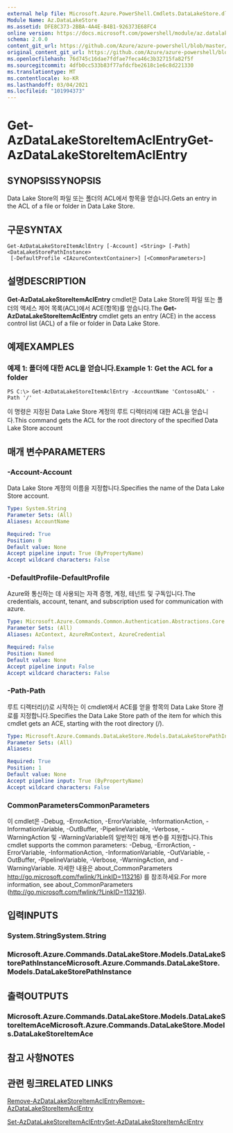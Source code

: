 ```yaml
---
external help file: Microsoft.Azure.PowerShell.Cmdlets.DataLakeStore.dll-Help.xml
Module Name: Az.DataLakeStore
ms.assetid: DFE8C373-2BBA-4A4E-B4B1-926373E68FC4
online version: https://docs.microsoft.com/powershell/module/az.datalakestore/get-azdatalakestoreitemaclentry
schema: 2.0.0
content_git_url: https://github.com/Azure/azure-powershell/blob/master/src/DataLakeStore/DataLakeStore/help/Get-AzDataLakeStoreItemAclEntry.md
original_content_git_url: https://github.com/Azure/azure-powershell/blob/master/src/DataLakeStore/DataLakeStore/help/Get-AzDataLakeStoreItemAclEntry.md
ms.openlocfilehash: 76d745c16dae7fdfae7feca46c3b32715fa82f5f
ms.sourcegitcommit: 4dfb0cc533b83f77afdcfbe2618c1e6c8d221330
ms.translationtype: MT
ms.contentlocale: ko-KR
ms.lasthandoff: 03/04/2021
ms.locfileid: "101994373"
---
```

# <span data-ttu-id="c754c-101">Get-AzDataLakeStoreItemAclEntry</span><span class="sxs-lookup"><span data-stu-id="c754c-101">Get-AzDataLakeStoreItemAclEntry</span></span>

## <span data-ttu-id="c754c-102">SYNOPSIS</span><span class="sxs-lookup"><span data-stu-id="c754c-102">SYNOPSIS</span></span>
<span data-ttu-id="c754c-103">Data Lake Store의 파일 또는 폴더의 ACL에서 항목을 얻습니다.</span><span class="sxs-lookup"><span data-stu-id="c754c-103">Gets an entry in the ACL of a file or folder in Data Lake Store.</span></span>

## <span data-ttu-id="c754c-104">구문</span><span class="sxs-lookup"><span data-stu-id="c754c-104">SYNTAX</span></span>

```
Get-AzDataLakeStoreItemAclEntry [-Account] <String> [-Path] <DataLakeStorePathInstance>
 [-DefaultProfile <IAzureContextContainer>] [<CommonParameters>]
```

## <span data-ttu-id="c754c-105">설명</span><span class="sxs-lookup"><span data-stu-id="c754c-105">DESCRIPTION</span></span>
<span data-ttu-id="c754c-106">**Get-AzDataLakeStoreItemAclEntry** cmdlet은 Data Lake Store의 파일 또는 폴더의 액세스 제어 목록(ACL)에서 ACE(항목)를 얻습니다.</span><span class="sxs-lookup"><span data-stu-id="c754c-106">The **Get-AzDataLakeStoreItemAclEntry** cmdlet gets an entry (ACE) in the access control list (ACL) of a file or folder in Data Lake Store.</span></span>

## <span data-ttu-id="c754c-107">예제</span><span class="sxs-lookup"><span data-stu-id="c754c-107">EXAMPLES</span></span>

### <span data-ttu-id="c754c-108">예제 1: 폴더에 대한 ACL을 얻습니다.</span><span class="sxs-lookup"><span data-stu-id="c754c-108">Example 1: Get the ACL for a folder</span></span>
```
PS C:\> Get-AzDataLakeStoreItemAclEntry -AccountName 'ContosoADL' -Path '/'
```

<span data-ttu-id="c754c-109">이 명령은 지정된 Data Lake Store 계정의 루트 디렉터리에 대한 ACL을 얻습니다.</span><span class="sxs-lookup"><span data-stu-id="c754c-109">This command gets the ACL for the root directory of the specified Data Lake Store account</span></span>

## <span data-ttu-id="c754c-110">매개 변수</span><span class="sxs-lookup"><span data-stu-id="c754c-110">PARAMETERS</span></span>

### <span data-ttu-id="c754c-111">-Account</span><span class="sxs-lookup"><span data-stu-id="c754c-111">-Account</span></span>
<span data-ttu-id="c754c-112">Data Lake Store 계정의 이름을 지정합니다.</span><span class="sxs-lookup"><span data-stu-id="c754c-112">Specifies the name of the Data Lake Store account.</span></span>

```yaml
Type: System.String
Parameter Sets: (All)
Aliases: AccountName

Required: True
Position: 0
Default value: None
Accept pipeline input: True (ByPropertyName)
Accept wildcard characters: False
```

### <span data-ttu-id="c754c-113">-DefaultProfile</span><span class="sxs-lookup"><span data-stu-id="c754c-113">-DefaultProfile</span></span>
<span data-ttu-id="c754c-114">Azure와 통신하는 데 사용되는 자격 증명, 계정, 테넌트 및 구독입니다.</span><span class="sxs-lookup"><span data-stu-id="c754c-114">The credentials, account, tenant, and subscription used for communication with azure.</span></span>

```yaml
Type: Microsoft.Azure.Commands.Common.Authentication.Abstractions.Core.IAzureContextContainer
Parameter Sets: (All)
Aliases: AzContext, AzureRmContext, AzureCredential

Required: False
Position: Named
Default value: None
Accept pipeline input: False
Accept wildcard characters: False
```

### <span data-ttu-id="c754c-115">-Path</span><span class="sxs-lookup"><span data-stu-id="c754c-115">-Path</span></span>
<span data-ttu-id="c754c-116">루트 디렉터리(/)로 시작하는 이 cmdlet에서 ACE를 얻을 항목의 Data Lake Store 경로를 지정합니다.</span><span class="sxs-lookup"><span data-stu-id="c754c-116">Specifies the Data Lake Store path of the item for which this cmdlet gets an ACE, starting with the root directory (/).</span></span>

```yaml
Type: Microsoft.Azure.Commands.DataLakeStore.Models.DataLakeStorePathInstance
Parameter Sets: (All)
Aliases:

Required: True
Position: 1
Default value: None
Accept pipeline input: True (ByPropertyName)
Accept wildcard characters: False
```

### <span data-ttu-id="c754c-117">CommonParameters</span><span class="sxs-lookup"><span data-stu-id="c754c-117">CommonParameters</span></span>
<span data-ttu-id="c754c-118">이 cmdlet은 -Debug, -ErrorAction, -ErrorVariable, -InformationAction, -InformationVariable, -OutBuffer, -PipelineVariable, -Verbose, -WarningAction 및 -WarningVariable의 일반적인 매개 변수를 지원합니다.</span><span class="sxs-lookup"><span data-stu-id="c754c-118">This cmdlet supports the common parameters: -Debug, -ErrorAction, -ErrorVariable, -InformationAction, -InformationVariable, -OutVariable, -OutBuffer, -PipelineVariable, -Verbose, -WarningAction, and -WarningVariable.</span></span> <span data-ttu-id="c754c-119">자세한 내용은 about_CommonParameters http://go.microsoft.com/fwlink/?LinkID=113216) 를 참조하세요.</span><span class="sxs-lookup"><span data-stu-id="c754c-119">For more information, see about_CommonParameters (http://go.microsoft.com/fwlink/?LinkID=113216).</span></span>

## <span data-ttu-id="c754c-120">입력</span><span class="sxs-lookup"><span data-stu-id="c754c-120">INPUTS</span></span>

### <span data-ttu-id="c754c-121">System.String</span><span class="sxs-lookup"><span data-stu-id="c754c-121">System.String</span></span>

### <span data-ttu-id="c754c-122">Microsoft.Azure.Commands.DataLakeStore.Models.DataLakeStorePathInstance</span><span class="sxs-lookup"><span data-stu-id="c754c-122">Microsoft.Azure.Commands.DataLakeStore.Models.DataLakeStorePathInstance</span></span>

## <span data-ttu-id="c754c-123">출력</span><span class="sxs-lookup"><span data-stu-id="c754c-123">OUTPUTS</span></span>

### <span data-ttu-id="c754c-124">Microsoft.Azure.Commands.DataLakeStore.Models.DataLakeStoreItemAce</span><span class="sxs-lookup"><span data-stu-id="c754c-124">Microsoft.Azure.Commands.DataLakeStore.Models.DataLakeStoreItemAce</span></span>

## <span data-ttu-id="c754c-125">참고 사항</span><span class="sxs-lookup"><span data-stu-id="c754c-125">NOTES</span></span>

## <span data-ttu-id="c754c-126">관련 링크</span><span class="sxs-lookup"><span data-stu-id="c754c-126">RELATED LINKS</span></span>

[<span data-ttu-id="c754c-127">Remove-AzDataLakeStoreItemAclEntry</span><span class="sxs-lookup"><span data-stu-id="c754c-127">Remove-AzDataLakeStoreItemAclEntry</span></span>](./Remove-AzDataLakeStoreItemAclEntry.md)

[<span data-ttu-id="c754c-128">Set-AzDataLakeStoreItemAclEntry</span><span class="sxs-lookup"><span data-stu-id="c754c-128">Set-AzDataLakeStoreItemAclEntry</span></span>](./Set-AzDataLakeStoreItemAclEntry.md)


